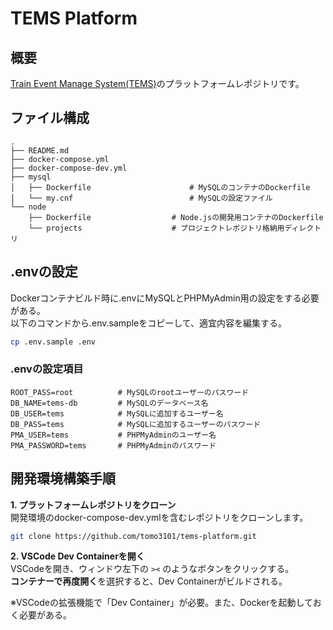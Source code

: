 # TEMS Platform

## 概要
[Train Event Manage System(TEMS)](https://github.com/tomo3101/train-event-manage-system)のプラットフォームレポジトリです。

## ファイル構成
```
.
├── README.md
├── docker-compose.yml
├── docker-compose-dev.yml
├── mysql
│   ├── Dockerfile                      # MySQLのコンテナのDockerfile
│   └── my.cnf                          # MySQLの設定ファイル
└── node
    ├── Dockerfile                  # Node.jsの開発用コンテナのDockerfile
    └── projects                    # プロジェクトレポジトリ格納用ディレクトリ
```

## .envの設定
Dockerコンテナビルド時に.envにMySQLとPHPMyAdmin用の設定をする必要がある。<br>
以下のコマンドから.env.sampleをコピーして、適宜内容を編集する。
```bash
cp .env.sample .env
```

### .envの設定項目
```
ROOT_PASS=root          # MySQLのrootユーザーのパスワード
DB_NAME=tems-db         # MySQLのデータベース名
DB_USER=tems            # MySQLに追加するユーザー名
DB_PASS=tems            # MySQLに追加するユーザーのパスワード
PMA_USER=tems           # PHPMyAdminのユーザー名
PMA_PASSWORD=tems       # PHPMyAdminのパスワード
```

## 開発環境構築手順

**1. プラットフォームレポジトリをクローン**<br>
開発環境のdocker-compose-dev.ymlを含むレポジトリをクローンします。
```bash
git clone https://github.com/tomo3101/tems-platform.git
```

**2. VSCode Dev Containerを開く**<br>
VSCodeを開き、ウィンドウ左下の `><` のようなボタンをクリックする。<br>
**コンテナーで再度開く**を選択すると、Dev Containerがビルドされる。

※VSCodeの拡張機能で「Dev Container」が必要。また、Dockerを起動しておく必要がある。
